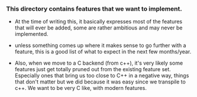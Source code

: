 
### This directory contains features that we want to implement.

- At the time of writing this, it basically expresses most of the features that will ever be added, some are rather ambitious and may never be implemented. 

- unless something comes up where it makes sense to go further with a feature, this is a good list of what to expect in the next few months/year.

- Also, when we move to a C backend (from c++), it's very likely some features just get totally pruned out from the existing
feature set. Especially ones that bring us too close to C++ in a negative way, things that don't matter but we did because it was easy since we transpile to c++. We want to be very C like, with modern features.
